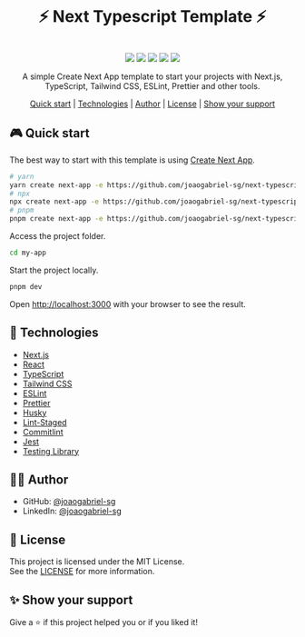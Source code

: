 <h1 align="center">⚡ Next Typescript Template ⚡</h1>

<p align="center">
  <br />
  <img src="https://img.shields.io/github/languages/top/joaogabriel-sg/next-typescript-template" />
  <img src="https://img.shields.io/github/issues/joaogabriel-sg/next-typescript-template" />
  <img src="https://img.shields.io/github/forks/joaogabriel-sg/next-typescript-template" />
  <img src="https://img.shields.io/github/stars/joaogabriel-sg/next-typescript-template" />
  <img src="https://img.shields.io/github/license/joaogabriel-sg/next-typescript-template" />
</p>

<p align="center">
  A simple Create Next App template to start your projects with Next.js, TypeScript, Tailwind CSS, ESLint, Prettier and other tools.
</p>
  
<p align="center">
  <a href="#video_game-quick-start">Quick start</a> | 
  <a href="#rocket-technologies">Technologies</a> | 
  <a href="#man_technologist-author">Author</a> | 
  <a href="#memo-license">License</a> | 
  <a href="#sparkles-show-your-support">Show your support</a>
</p>

## :video_game: Quick start

The best way to start with this template is using [Create Next App](https://nextjs.org/docs/api-reference/create-next-app).

```bash
# yarn
yarn create next-app -e https://github.com/joaogabriel-sg/next-typescript-template my-app
# npx
npx create next-app -e https://github.com/joaogabriel-sg/next-typescript-template my-app
# pnpm
pnpm create next-app -e https://github.com/joaogabriel-sg/next-typescript-template my-app
```

Access the project folder.

```bash
cd my-app
```

Start the project locally.

```bash
pnpm dev
```

Open [http://localhost:3000](http://localhost:3000) with your browser to see the result.

## :rocket: Technologies

- [Next.js](https://nextjs.org/)
- [React](https://reactjs.org/)
- [TypeScript](https://www.typescriptlang.org/)
- [Tailwind CSS](https://tailwindcss.com/)
- [ESLint](https://eslint.org/)
- [Prettier](https://prettier.io/)
- [Husky](https://github.com/typicode/husky)
- [Lint-Staged](https://github.com/okonet/lint-staged)
- [Commitlint](https://github.com/conventional-changelog/commitlint)
- [Jest](https://jestjs.io/)
- [Testing Library](https://testing-library.com/)

## :man_technologist: Author

- GitHub: [@joaogabriel-sg](https://github.com/joaogabriel-sg)
- LinkedIn: [@joaogabriel-sg](https://www.linkedin.com/in/joaogabriel-sg/)

## :memo: License

This project is licensed under the MIT License.  
See the [LICENSE](./LICENSE) for more information.

## :sparkles: Show your support

Give a :star: if this project helped you or if you liked it!
